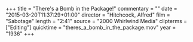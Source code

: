 +++
title = "There's a Bomb in the Package!"
commentary = ""
date = "2015-03-20T11:37:29+01:00"
director = "Hitchcock, Alfred"
film = "Sabotage"
length = "2:41"
source = "2000 Whirlwind Media"
clipterms = ["Editing"]
quicktime = "theres_a_bomb_in_the_package.mov"
year = "1936"
+++